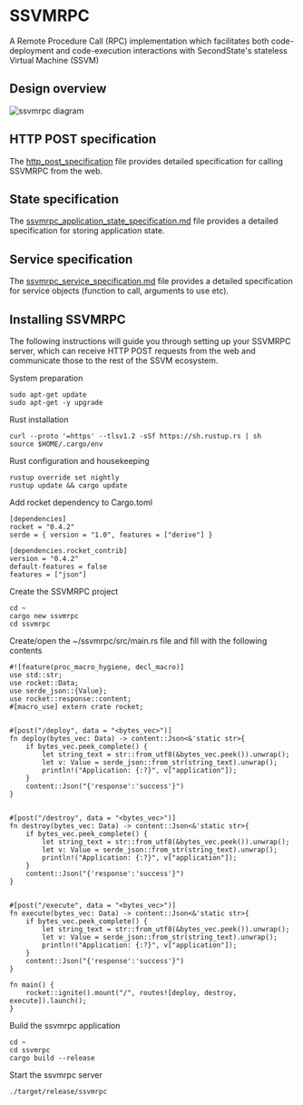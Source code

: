 # SSVMRPC
A Remote Procedure Call (RPC) implementation which facilitates both code-deployment and code-execution interactions with SecondState's stateless Virtual Machine (SSVM)

## Design overview
![ssvmrpc diagram](https://github.com/second-state/SSVMRPC/blob/master/architecture.jpg)

## HTTP POST specification
The [http_post_specification](https://github.com/second-state/SSVMRPC/blob/master/http_post_specification.md) file provides detailed specification for calling SSVMRPC from the web.

## State specification
The [ssvmrpc_application_state_specification.md](https://github.com/second-state/SSVMRPC/blob/master/ssvmrpc_application_state_specification.md) file provides a detailed specification for storing application state.

## Service specification
The [ssvmrpc_service_specification.md](https://github.com/second-state/SSVMRPC/blob/master/ssvmrpc_service_specification.md) file provides a detailed specification for service objects (function to call, arguments to use etc).

## Installing SSVMRPC
The following instructions will guide you through setting up your SSVMRPC server, which can receive HTTP POST requests from the web and communicate those to the rest of the SSVM ecosystem.

System preparation
```
sudo apt-get update
sudo apt-get -y upgrade
```
Rust installation
```
curl --proto '=https' --tlsv1.2 -sSf https://sh.rustup.rs | sh
source $HOME/.cargo/env
```
Rust configuration and housekeeping
```
rustup override set nightly
rustup update && cargo update
```
Add rocket dependency to Cargo.toml
```
[dependencies]
rocket = "0.4.2"
serde = { version = "1.0", features = ["derive"] }

[dependencies.rocket_contrib]
version = "0.4.2"
default-features = false
features = ["json"]
```
Create the SSVMRPC project
```
cd ~
cargo new ssvmrpc
cd ssvmrpc
```
Create/open the ~/ssvmrpc/src/main.rs file and fill with the following contents
```
#![feature(proc_macro_hygiene, decl_macro)]
use std::str;
use rocket::Data;
use serde_json::{Value};
use rocket::response::content;
#[macro_use] extern crate rocket;


#[post("/deploy", data = "<bytes_vec>")]
fn deploy(bytes_vec: Data) -> content::Json<&'static str>{
    if bytes_vec.peek_complete() {
        let string_text = str::from_utf8(&bytes_vec.peek()).unwrap();
        let v: Value = serde_json::from_str(string_text).unwrap();
        println!("Application: {:?}", v["application"]);
    }
    content::Json("{'response':'success'}")
}


#[post("/destroy", data = "<bytes_vec>")]
fn destroy(bytes_vec: Data) -> content::Json<&'static str>{
    if bytes_vec.peek_complete() {
        let string_text = str::from_utf8(&bytes_vec.peek()).unwrap();
        let v: Value = serde_json::from_str(string_text).unwrap();
        println!("Application: {:?}", v["application"]);
    }
    content::Json("{'response':'success'}")
}


#[post("/execute", data = "<bytes_vec>")]
fn execute(bytes_vec: Data) -> content::Json<&'static str>{
    if bytes_vec.peek_complete() {
        let string_text = str::from_utf8(&bytes_vec.peek()).unwrap();
        let v: Value = serde_json::from_str(string_text).unwrap();
        println!("Application: {:?}", v["application"]);
    }
    content::Json("{'response':'success'}")
}

fn main() {
    rocket::ignite().mount("/", routes![deploy, destroy, execute]).launch();
}
```
Build the ssvmrpc application
```
cd ~
cd ssvmrpc
cargo build --release
```
Start the ssvmrpc server
```
./target/release/ssvmrpc
```
